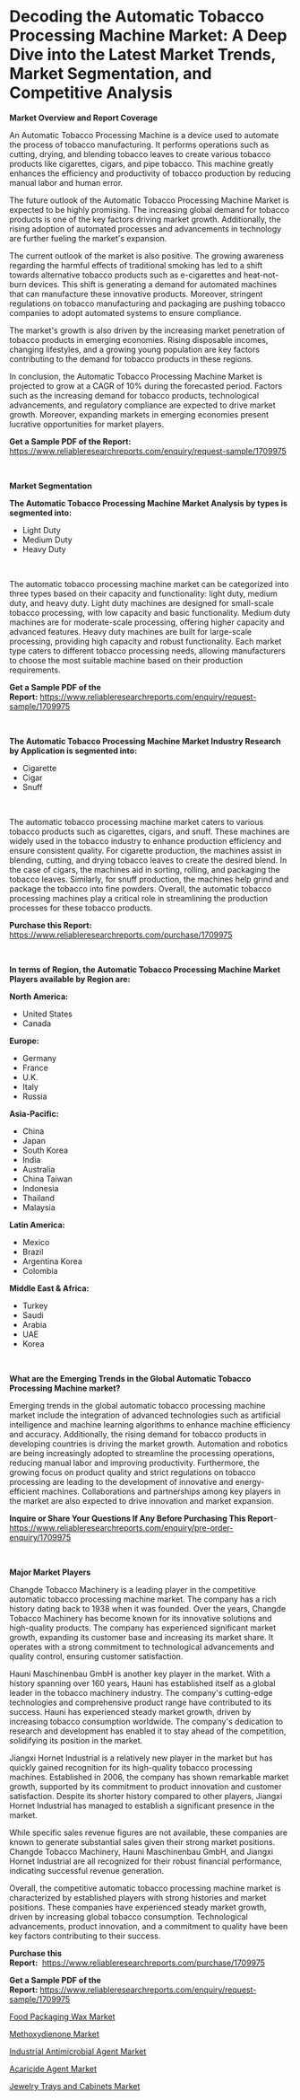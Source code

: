 <p><h1>Decoding the Automatic Tobacco Processing Machine Market: A Deep Dive into the Latest Market Trends, Market Segmentation, and Competitive Analysis</h1></p><p><strong>Market Overview and Report Coverage</strong></p>
<p><p>An Automatic Tobacco Processing Machine is a device used to automate the process of tobacco manufacturing. It performs operations such as cutting, drying, and blending tobacco leaves to create various tobacco products like cigarettes, cigars, and pipe tobacco. This machine greatly enhances the efficiency and productivity of tobacco production by reducing manual labor and human error.</p><p>The future outlook of the Automatic Tobacco Processing Machine Market is expected to be highly promising. The increasing global demand for tobacco products is one of the key factors driving market growth. Additionally, the rising adoption of automated processes and advancements in technology are further fueling the market's expansion.</p><p>The current outlook of the market is also positive. The growing awareness regarding the harmful effects of traditional smoking has led to a shift towards alternative tobacco products such as e-cigarettes and heat-not-burn devices. This shift is generating a demand for automated machines that can manufacture these innovative products. Moreover, stringent regulations on tobacco manufacturing and packaging are pushing tobacco companies to adopt automated systems to ensure compliance.</p><p>The market's growth is also driven by the increasing market penetration of tobacco products in emerging economies. Rising disposable incomes, changing lifestyles, and a growing young population are key factors contributing to the demand for tobacco products in these regions.</p><p>In conclusion, the Automatic Tobacco Processing Machine Market is projected to grow at a CAGR of 10% during the forecasted period. Factors such as the increasing demand for tobacco products, technological advancements, and regulatory compliance are expected to drive market growth. Moreover, expanding markets in emerging economies present lucrative opportunities for market players.</p></p>
<p><strong>Get a Sample PDF of the Report:</strong> <a href="https://www.reliableresearchreports.com/enquiry/request-sample/1709975">https://www.reliableresearchreports.com/enquiry/request-sample/1709975</a></p>
<p>&nbsp;</p>
<p><strong>Market Segmentation</strong></p>
<p><strong>The Automatic Tobacco Processing Machine Market Analysis by types is segmented into:</strong></p>
<p><ul><li>Light Duty</li><li>Medium Duty</li><li>Heavy Duty</li></ul></p>
<p>&nbsp;</p>
<p><p>The automatic tobacco processing machine market can be categorized into three types based on their capacity and functionality: light duty, medium duty, and heavy duty. Light duty machines are designed for small-scale tobacco processing, with low capacity and basic functionality. Medium duty machines are for moderate-scale processing, offering higher capacity and advanced features. Heavy duty machines are built for large-scale processing, providing high capacity and robust functionality. Each market type caters to different tobacco processing needs, allowing manufacturers to choose the most suitable machine based on their production requirements.</p></p>
<p><strong>Get a Sample PDF of the Report:</strong>&nbsp;<a href="https://www.reliableresearchreports.com/enquiry/request-sample/1709975">https://www.reliableresearchreports.com/enquiry/request-sample/1709975</a></p>
<p>&nbsp;</p>
<p><strong>The Automatic Tobacco Processing Machine Market Industry Research by Application is segmented into:</strong></p>
<p><ul><li>Cigarette</li><li>Cigar</li><li>Snuff</li></ul></p>
<p>&nbsp;</p>
<p><p>The automatic tobacco processing machine market caters to various tobacco products such as cigarettes, cigars, and snuff. These machines are widely used in the tobacco industry to enhance production efficiency and ensure consistent quality. For cigarette production, the machines assist in blending, cutting, and drying tobacco leaves to create the desired blend. In the case of cigars, the machines aid in sorting, rolling, and packaging the tobacco leaves. Similarly, for snuff production, the machines help grind and package the tobacco into fine powders. Overall, the automatic tobacco processing machines play a critical role in streamlining the production processes for these tobacco products.</p></p>
<p><strong>Purchase this Report:</strong>&nbsp; <a href="https://www.reliableresearchreports.com/purchase/1709975">https://www.reliableresearchreports.com/purchase/1709975</a></p>
<p>&nbsp;</p>
<p><strong>In terms of Region, the Automatic Tobacco Processing Machine Market Players available by Region are:</strong></p>
<p>
    <p> <strong> North America: </strong>
        <ul>
            <li>United States</li>
            <li>Canada</li>
        </ul>
        </p> 
    <p> <strong> Europe: </strong>
        <ul>
            <li>Germany</li>
            <li>France</li>
            <li>U.K.</li>
            <li>Italy</li>
            <li>Russia</li>
        </ul>
        </p> 
    <p> <strong> Asia-Pacific: </strong>
        <ul>
            <li>China</li>
            <li>Japan</li>
            <li>South Korea</li>
            <li>India</li>
            <li>Australia</li>
            <li>China Taiwan</li>
            <li>Indonesia</li>
            <li>Thailand</li>
            <li>Malaysia</li>
        </ul>
        </p> 
    <p> <strong> Latin America: </strong>
        <ul>
            <li>Mexico</li>
            <li>Brazil</li>
            <li>Argentina Korea</li>
            <li>Colombia</li>
        </ul>
        </p> 
    <p> <strong> Middle East & Africa: </strong>
        <ul>
            <li>Turkey</li>
            <li>Saudi</li>
            <li>Arabia</li>
            <li>UAE</li>
            <li>Korea</li>
        </ul>
    </p>
    </p>
<p>&nbsp;</p>
<p><strong>What are the Emerging Trends in the Global Automatic Tobacco Processing Machine market?</strong></p>
<p><p>Emerging trends in the global automatic tobacco processing machine market include the integration of advanced technologies such as artificial intelligence and machine learning algorithms to enhance machine efficiency and accuracy. Additionally, the rising demand for tobacco products in developing countries is driving the market growth. Automation and robotics are being increasingly adopted to streamline the processing operations, reducing manual labor and improving productivity. Furthermore, the growing focus on product quality and strict regulations on tobacco processing are leading to the development of innovative and energy-efficient machines. Collaborations and partnerships among key players in the market are also expected to drive innovation and market expansion.</p></p>
<p><strong>Inquire or Share Your Questions If Any Before Purchasing This Report</strong>- <a href="https://www.reliableresearchreports.com/enquiry/pre-order-enquiry/1709975">https://www.reliableresearchreports.com/enquiry/pre-order-enquiry/1709975</a></p>
<p>&nbsp;</p>
<p><strong>Major Market Players</strong></p>
<p><p>Changde Tobacco Machinery is a leading player in the competitive automatic tobacco processing machine market. The company has a rich history dating back to 1938 when it was founded. Over the years, Changde Tobacco Machinery has become known for its innovative solutions and high-quality products. The company has experienced significant market growth, expanding its customer base and increasing its market share. It operates with a strong commitment to technological advancements and quality control, ensuring customer satisfaction.</p><p>Hauni Maschinenbau GmbH is another key player in the market. With a history spanning over 160 years, Hauni has established itself as a global leader in the tobacco machinery industry. The company's cutting-edge technologies and comprehensive product range have contributed to its success. Hauni has experienced steady market growth, driven by increasing tobacco consumption worldwide. The company's dedication to research and development has enabled it to stay ahead of the competition, solidifying its position in the market.</p><p>Jiangxi Hornet Industrial is a relatively new player in the market but has quickly gained recognition for its high-quality tobacco processing machines. Established in 2006, the company has shown remarkable market growth, supported by its commitment to product innovation and customer satisfaction. Despite its shorter history compared to other players, Jiangxi Hornet Industrial has managed to establish a significant presence in the market.</p><p>While specific sales revenue figures are not available, these companies are known to generate substantial sales given their strong market positions. Changde Tobacco Machinery, Hauni Maschinenbau GmbH, and Jiangxi Hornet Industrial are all recognized for their robust financial performance, indicating successful revenue generation.</p><p>Overall, the competitive automatic tobacco processing machine market is characterized by established players with strong histories and market positions. These companies have experienced steady market growth, driven by increasing global tobacco consumption. Technological advancements, product innovation, and a commitment to quality have been key factors contributing to their success.</p></p>
<p><strong>Purchase this Report:</strong>&nbsp;&nbsp;<a href="https://www.reliableresearchreports.com/purchase/1709975">https://www.reliableresearchreports.com/purchase/1709975</a></p>
<p></p>
<p><strong>Get a Sample PDF of the Report:</strong>&nbsp;<a href="https://www.reliableresearchreports.com/enquiry/request-sample/1709975">https://www.reliableresearchreports.com/enquiry/request-sample/1709975</a></p>
<p><p><a href="https://github.com/Paul14Anderson63/Market-Research-Report-List-1/blob/main/food-packaging-wax-market.md">Food Packaging Wax Market</a></p><p><a href="https://www.linkedin.com/pulse/methoxydienone-market-size-share-global-analysis-m4w3e/">Methoxydienone Market</a></p><p><a href="https://medium.com/@index.mill.peace/industrial-antimicrobial-agent-market-trends-and-market-analysis-forecasted-for-period-2023-2030-b02ff9abd136">Industrial Antimicrobial Agent Market</a></p><p><a href="https://medium.com/@fire.belt.bug/acaricide-agent-market-size-reveals-the-best-marketing-channels-in-global-industry-bfe575d43326">Acaricide Agent Market</a></p><p><a href="https://github.com/dringals/Market-Research-Report-List-1/blob/main/jewelry-trays-and-cabinets-market.md">Jewelry Trays and Cabinets Market</a></p></p>